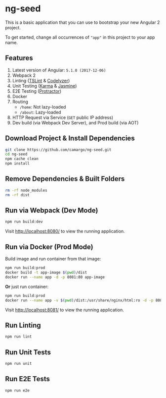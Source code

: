 # ng-seed

This is a basic application that you can use to bootstrap your new Angular 2 project.

To get started, change all occurrences of `"app"` in this project to your app name.

## Features

1. Latest version of Angular: `5.1.0 (2017-12-06)`
2. Webpack 2
3. Linting ([TSLint](https://palantir.github.io/tslint/) & [Codelyzer](https://github.com/mgechev/codelyzer))
4. Unit Testing ([Karma](https://karma-runner.github.io/) & [Jasmine](https://jasmine.github.io/))
5. E2E Testing ([Protractor](http://www.protractortest.org/))
6. Docker
7. Routing
    - `/home`:  Not lazy-loaded
    - `/about`: Lazy-loaded
8. HTTP Request via Service (`GET` public IP address)
9. Dev build (via Webpack Dev Server), and Prod build (via AOT)

## Download Project & Install Dependencies

```bash
git clone https://github.com/camargo/ng-seed.git
cd ng-seed
npm cache clean
npm install
```

## Remove Dependencies & Built Folders

```bash
rm -rf node_modules
rm -rf dist
```

## Run via Webpack (Dev Mode)

```bash
npm run build:dev
```

Visit [http://localhost:8080/](http://localhost:8080/) to view the running application.

## Run via Docker (Prod Mode)

Build image and run container from that image:

```bash
npm run build:prod
docker build -t app-image $(pwd)/dist
docker run --name app -d -p 8081:80 app-image
```

**Or** just run container:

```bash
npm run build:prod
docker run --name app -v $(pwd)/dist:/usr/share/nginx/html:ro -d -p 8081:80 nginx
```

Visit [http://localhost:8081/](http://localhost:8081/) to view the running application.

## Run Linting

```bash
npm run lint
```

## Run Unit Tests

```bash
npm run unit
```

## Run E2E Tests

```bash
npm run e2e
```
